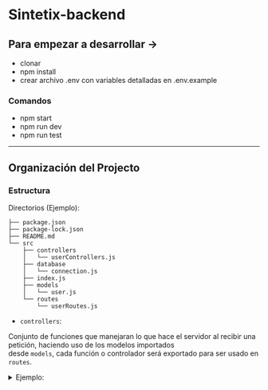 # Sintetix-backend

## Para empezar a desarrollar ->

- clonar
- npm install
- crear archivo .env con variables detalladas en .env.example

### Comandos

- npm start
- npm run dev
- npm run test

---

## Organización del Projecto

### Estructura

Directorios (Ejemplo):

```
├── package.json
├── package-lock.json
├── README.md
└── src
    ├── controllers
    │   └── userControllers.js
    ├── database
    │   └── connection.js
    ├── index.js
    ├── models
    │   └── user.js
    └── routes
        └── userRoutes.js
```

* `controllers`:
    
Conjunto de funciones que manejaran lo que hace el servidor al recibir una petición, haciendo uso de los modelos importados   
desde `models`, cada función o controlador será exportado para ser usado en `routes`.

<details>
    <summary>Ejemplo:</summary>

```js
export async function getUsers() {
    const users = await User.getAll()
    res.json(users)
}
```
</details>
